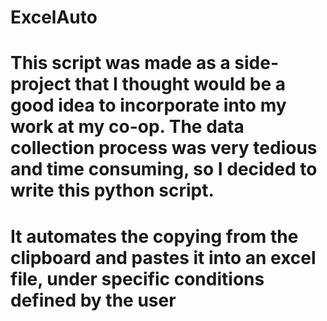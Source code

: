 # ExcelAuto
# This script was made as a side-project that I thought would be a good idea to incorporate into my work at my co-op. The data collection process was very tedious and time consuming, so I decided to write this python script.
# It automates the copying from the clipboard and pastes it into an excel file, under specific conditions defined by the user
